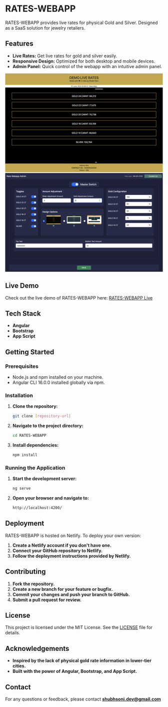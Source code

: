 # RATES-WEBAPP

RATES-WEBAPP provides live rates for physical Gold and Silver. Designed as a SaaS solution for jewelry retailers.

## Features

- **Live Rates:** Get live rates for gold and silver easily.
- **Responsive Design:** Optimized for both desktop and mobile devices.
- **Admin Panel:** Quick control of the webapp with an intuitive admin panel.

![Live Rates Screenshot](https://raw.githubusercontent.com/shubhsonidev/rates-webapp/main/img00002.png)
![Admin Panel Screenshot](https://raw.githubusercontent.com/shubhsonidev/rates-webapp/main/img00001.png)

## Live Demo

Check out the live demo of RATES-WEBAPP here: <a href="https://metalrates.netlify.app/" target="_blank">RATES-WEBAPP Live</a>

## Tech Stack

- **Angular**
- **Bootstrap**
- **App Script**

## Getting Started

### Prerequisites

- Node.js and npm installed on your machine.
- Angular CLI 16.0.0 installed globally via npm.

### Installation

1. **Clone the repository:**

    ```bash
    git clone [repository-url]
    ```

2. **Navigate to the project directory:**

    ```bash
    cd RATES-WEBAPP
    ```

3. **Install dependencies:**

    ```bash
    npm install
    ```

### Running the Application

1. **Start the development server:**

    ```bash
    ng serve
    ```

2. **Open your browser and navigate to:**

    ```bash
    http://localhost:4200/
    ```

## Deployment

RATES-WEBAPP is hosted on Netlify. To deploy your own version:

1. **Create a Netlify account if you don't have one.**
2. **Connect your GitHub repository to Netlify.**
3. **Follow the deployment instructions provided by Netlify.**

## Contributing

1. **Fork the repository.**
2. **Create a new branch for your feature or bugfix.**
3. **Commit your changes and push your branch to GitHub.**
4. **Submit a pull request for review.**

## License

This project is licensed under the MIT License. See the [LICENSE](LICENSE) file for details.

## Acknowledgements

- **Inspired by the lack of physical gold rate information in lower-tier cities.**
- **Built with the power of Angular, Bootstrap, and App Script.**

## Contact

For any questions or feedback, please contact **[shubhsoni.dev@gmail.com](mailto:shubhsoni.dev@gmail.com)**
